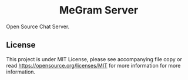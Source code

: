 <div align="center">
    <h1>MeGram Server</h1>
</div>

Open Source Chat Server.


## License

This project is under MIT License, please see accompanying file copy or read https://opensource.org/licenses/MIT for more information for more information.
